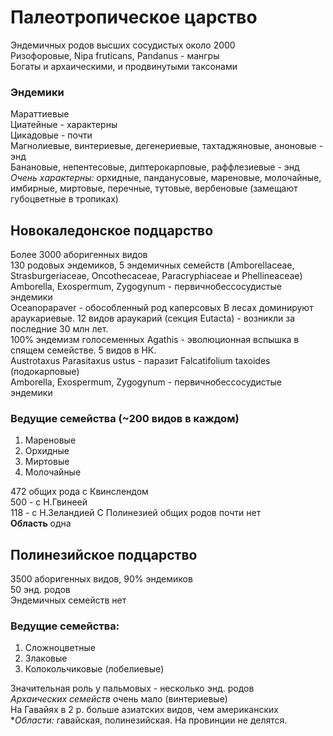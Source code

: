 ﻿# Палеотропическое царство
Эндемичных родов высших сосудистых около 2000  
Ризофоровые, Nipa fruticans, Pandanus - мангры  
Богаты и архаическими, и продвинутыми таксонами  
### Эндемики  
Мараттиевые  
Циатейные - характерны  
Цикадовые - почти  
Магнолиевые, винтериевые, дегенериевые, тахтаджяновые, аноновые - энд  
Банановые, непентесовые, диптерокарповые, раффлезиевые - энд  
*Очень характерны:* орхидные, панданусовые, мареновые, молочайные, имбирные, миртовые, перечные, тутовые, вербеновые (замещают губоцветные в тропиках)  

## Новокаледонское подцарство  
Более 3000 аборигенных видов  
130 родовых эндемиков, 5 эндемичных семейств (Amborellaceae, Strasburgeriaceae, Oncothecaceae, Paracryphiaceae и Phellineaceae)  
Amborella, Exospermum, Zygogynum - первичнобессосудистые эндемики  
Oceanopapaver - обособленный род каперсовых
В лесах доминируют араукариевые. 12 видов араукарий (секция Eutacta) - возникли за последние 30 млн лет.  
100% эндемизм голосеменных
Agathis - эволюционная вспышка в спящем семействе. 5 видов в НК.  
Austrotaxus
Parasitaxus ustus - паразит Falcatifolium taxoides (подокарповые)  
Amborella, Exospermum, Zygogynum - первичнобессосудистые эндемики  
### Ведущие семейства (~200 видов в каждом)  
1. Мареновые  
2. Орхидные  
3. Миртовые  
4. Молочайные  

472 общих рода с Квинслендом  
500 - с Н.Гвинеей  
118 - с Н.Зеландией
С Полинезией общих родов почти нет  
**Область** одна  
  
## Полинезийское подцарство  
3500 аборигенных видов, 90% эндемиков  
50 энд. родов  
Эндемичных семейств нет  
### Ведущие семейства:
1. Сложноцветные  
2. Злаковые  
3. Колокольчиковые (лобелиевые)  

Значительная роль у пальмовых - несколько энд. родов  
*Архаических семейств* очень мало (винтериевые)  
На Гавайях в 2 р. больше азиатских видов, чем американских  
**Области:* гавайская, полинезийская. На провинции не делятся.
  
  
  
  
  
  
  
  
  
